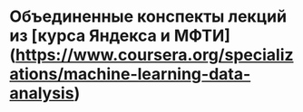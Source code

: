 # Объединенные конспекты лекций из [курса Яндекса и МФТИ] (https://www.coursera.org/specializations/machine-learning-data-analysis)
